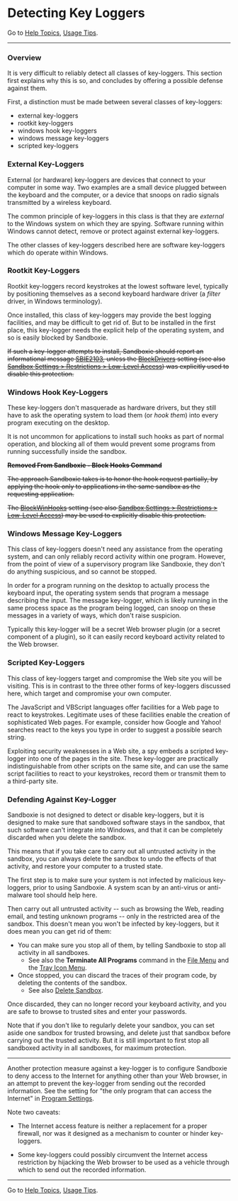 # Detecting Key Loggers

Go to [Help Topics](HelpTopics.md), [Usage Tips](UsageTips.md).

* * *

### Overview

It is very difficult to reliably detect all classes of key-loggers. This section first explains why this is so, and concludes by offering a possible defense against them.

First, a distinction must be made between several classes of key-loggers:

*   external key-loggers
*   rootkit key-loggers
*   windows hook key-loggers
*   windows message key-loggers
*   scripted key-loggers

### External Key-Loggers

External (or hardware) key-loggers are devices that connect to your computer in some way. Two examples are a small device plugged between the keyboard and the computer, or a device that snoops on radio signals transmitted by a wireless keyboard.

The common principle of key-loggers in this class is that they are _external_ to the Windows system on which they are spying. Software running within Windows cannot detect, remove or protect against external key-loggers.

The other classes of key-loggers described here are software key-loggers which do operate within Windows.

### Rootkit Key-Loggers

Rootkit key-loggers record keystrokes at the lowest software level, typically by positioning themselves as a second keyboard hardware driver (a _filter_ driver, in Windows terminology).

Once installed, this class of key-loggers may provide the best logging facilities, and may be difficult to get rid of. But to be installed in the first place, this key-logger needs the explicit help of the operating system, and so is easily blocked by Sandboxie.

~~If such a key-logger attempts to install, Sandboxie should report an informational message [SBIE2103](SBIE2103.md), unless the [BlockDrivers](BlockDrivers.md) setting (see also [Sandbox Settings > Restrictions > Low-Level Access](RestrictionsSettings#lowlevel)) was explicitly used to disable this protection.~~

### Windows Hook Key-Loggers

These key-loggers don't masquerade as hardware drivers, but they still have to ask the operating system to load them (or _hook them_) into every program executing on the desktop.

It is not uncommon for applications to install such hooks as part of normal operation, and blocking all of them would prevent some programs from running successfully inside the sandbox.

~~**Removed From Sandboxie - Block Hooks Command**~~

~~The approach Sandboxie takes is to honor the hook request partially, by applying the hook only to applications in the same sandbox as the requesting application.~~

~~The [BlockWinHooks](BlockWinHooks.md) setting (see also [Sandbox Settings > Restrictions > Low-Level Access](RestrictionsSettings#lowlevel)) may be used to explicitly disable this protection.~~

### Windows Message Key-Loggers

This class of key-loggers doesn't need any assistance from the operating system, and can only reliably record activity within one program. However, from the point of view of a supervisory program like Sandboxie, they don't do anything suspicious, and so cannot be stopped.

In order for a program running on the desktop to actually process the keyboard input, the operating system sends that program a message describing the input. The message key-logger, which is likely running in the same process space as the program being logged, can snoop on these messages in a variety of ways, which don't raise suspicion.

Typically this key-logger will be a secret Web browser plugin (or a secret component of a plugin), so it can easily record keyboard activity related to the Web browser.

### Scripted Key-Loggers

This class of key-loggers target and compromise the Web site you will be visiting. This is in contrast to the three other forms of key-loggers discussed here, which target and compromise your own computer.

The JavaScript and VBScript languages offer facilities for a Web page to react to keystrokes. Legitimate uses of these facilities enable the creation of sophisticated Web pages. For example, consider how Google and Yahoo! searches react to the keys you type in order to suggest a possible search string.

Exploiting security weaknesses in a Web site, a spy embeds a scripted key-logger into one of the pages in the site. These key-logger are practically indistinguishable from other scripts on the same site, and can use the same script facilities to react to your keystrokes, record them or transmit them to a third-party site.

### Defending Against Key-Logger

Sandboxie is not designed to detect or disable key-loggers, but it is designed to make sure that sandboxed software stays in the sandbox, that such software can't integrate into Windows, and that it can be completely discarded when you delete the sandbox.

This means that if you take care to carry out all untrusted activity in the sandbox, you can always delete the sandbox to undo the effects of that activity, and restore your computer to a trusted state.

The first step is to make sure your system is not infected by malicious key-loggers, prior to using Sandboxie. A system scan by an anti-virus or anti-malware tool should help here.

Then carry out all untrusted activity -- such as browsing the Web, reading email, and testing unknown programs -- only in the restricted area of the sandbox. This doesn't mean you won't be infected by key-loggers, but it does mean you can get rid of them:

*   You can make sure you stop all of them, by telling Sandboxie to stop all activity in all sandboxes.
    *   See also the **Terminate All Programs** command in the [File Menu](FileMenu.md#termall) and the [Tray Icon Menu](TrayIconMenu.md#termall).
*   Once stopped, you can discard the traces of their program code, by deleting the contents of the sandbox.
    *   See also [Delete Sandbox](DeleteSandbox.md).

Once discarded, they can no longer record your keyboard activity, and you are safe to browse to trusted sites and enter your passwords.

Note that if you don't like to regularly delete your sandbox, you can set aside one sandbox for trusted browsing, and delete just that sandbox before carrying out the trusted activity. But it is still important to first stop all sandboxed activity in all sandboxes, for maximum protection.

* * *

Another protection measure against a key-logger is to configure Sandboxie to deny access to the Internet for anything other than your Web browser, in an attempt to prevent the key-logger from sending out the recorded information. See the setting for "the only program that can access the Internet" in [Program Settings](ProgramSettings.md#internet).

Note two caveats:

*   The Internet access feature is neither a replacement for a proper firewall, nor was it designed as a mechanism to counter or hinder key-loggers.

*   Some key-loggers could possibly circumvent the Internet access restriction by hijacking the Web browser to be used as a vehicle through which to send out the recorded information.

* * *

Go to [Help Topics](HelpTopics.md), [Usage Tips](UsageTips.md).
